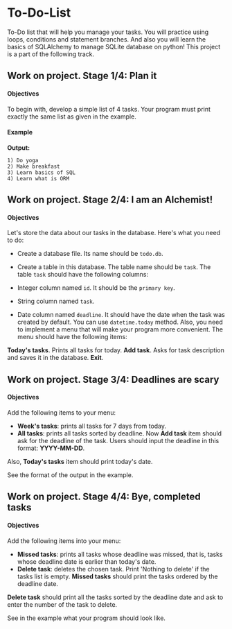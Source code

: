 # To-Do-List
To-Do list that will help you manage your tasks. You will practice using loops, conditions and statement branches.
And also you will learn the basics of SQLAlchemy to manage SQLite database on python! This project is a part of the following track.

## Work on project. Stage 1/4: Plan it
#### Objectives
To begin with, develop a simple list of 4 tasks. Your program must print exactly the same list as given in the example.

#### Example
**Output:**
```Today:
1) Do yoga
2) Make breakfast
3) Learn basics of SQL
4) Learn what is ORM 
```
## Work on project. Stage 2/4: I am an Alchemist!
#### Objectives
Let's store the data about our tasks in the database. Here's what you need to do:

- Create a database file. Its name should be ```todo.db```.
- Create a table in this database. The table name should be ```task```.
The table ```task``` should have the following columns:

- Integer column named ```id```. It should be the ```primary key```.
- String column named ```task```.
- Date column named ```deadline```. It should have the date when the task was created by default. You can use ```datetime.today``` method.
Also, you need to implement a menu that will make your program more convenient. The menu should have the following items:

**Today's tasks**. Prints all tasks for today.
**Add task**. Asks for task description and saves it in the database.
**Exit**.

## Work on project. Stage 3/4: Deadlines are scary
#### Objectives
Add the following items to your menu:

- **Week's tasks**: prints all tasks for 7 days from today.
- **All tasks**: prints all tasks sorted by deadline.
Now **Add task** item should ask for the deadline of the task. Users should input the deadline in this format: **YYYY-MM-DD**.

Also, **Today's tasks** item should print today's date.

See the format of the output in the example.

## Work on project. Stage 4/4: Bye, completed tasks
#### Objectives

Add the following items into your menu:

- **Missed tasks**: prints all tasks whose deadline was missed, that is, tasks whose deadline date is earlier than today's date.
- **Delete task**: deletes the chosen task. Print 'Nothing to delete' if the tasks list is empty.
**Missed tasks** should print the tasks ordered by the deadline date.

**Delete task** should print all the tasks sorted by the deadline date and ask to enter the number of the task to delete.

See in the example what your program should look like.

